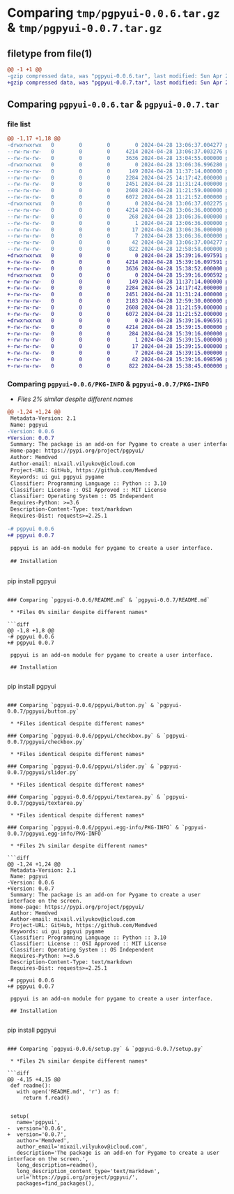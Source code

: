 # Comparing `tmp/pgpyui-0.0.6.tar.gz` & `tmp/pgpyui-0.0.7.tar.gz`

## filetype from file(1)

```diff
@@ -1 +1 @@
-gzip compressed data, was "pgpyui-0.0.6.tar", last modified: Sun Apr 28 13:06:37 2024, max compression
+gzip compressed data, was "pgpyui-0.0.7.tar", last modified: Sun Apr 28 15:39:16 2024, max compression
```

## Comparing `pgpyui-0.0.6.tar` & `pgpyui-0.0.7.tar`

### file list

```diff
@@ -1,17 +1,18 @@
-drwxrwxrwx   0        0        0        0 2024-04-28 13:06:37.004277 pgpyui-0.0.6/
--rw-rw-rw-   0        0        0     4214 2024-04-28 13:06:37.003276 pgpyui-0.0.6/PKG-INFO
--rw-rw-rw-   0        0        0     3636 2024-04-28 13:04:55.000000 pgpyui-0.0.6/README.md
-drwxrwxrwx   0        0        0        0 2024-04-28 13:06:36.996280 pgpyui-0.0.6/pgpyui/
--rw-rw-rw-   0        0        0      149 2024-04-28 11:37:14.000000 pgpyui-0.0.6/pgpyui/__init__.py
--rw-rw-rw-   0        0        0     2284 2024-04-25 14:17:42.000000 pgpyui-0.0.6/pgpyui/button.py
--rw-rw-rw-   0        0        0     2451 2024-04-28 11:31:24.000000 pgpyui-0.0.6/pgpyui/checkbox.py
--rw-rw-rw-   0        0        0     2608 2024-04-28 11:21:59.000000 pgpyui-0.0.6/pgpyui/slider.py
--rw-rw-rw-   0        0        0     6072 2024-04-28 11:21:52.000000 pgpyui-0.0.6/pgpyui/textarea.py
-drwxrwxrwx   0        0        0        0 2024-04-28 13:06:37.002275 pgpyui-0.0.6/pgpyui.egg-info/
--rw-rw-rw-   0        0        0     4214 2024-04-28 13:06:36.000000 pgpyui-0.0.6/pgpyui.egg-info/PKG-INFO
--rw-rw-rw-   0        0        0      268 2024-04-28 13:06:36.000000 pgpyui-0.0.6/pgpyui.egg-info/SOURCES.txt
--rw-rw-rw-   0        0        0        1 2024-04-28 13:06:36.000000 pgpyui-0.0.6/pgpyui.egg-info/dependency_links.txt
--rw-rw-rw-   0        0        0       17 2024-04-28 13:06:36.000000 pgpyui-0.0.6/pgpyui.egg-info/requires.txt
--rw-rw-rw-   0        0        0        7 2024-04-28 13:06:36.000000 pgpyui-0.0.6/pgpyui.egg-info/top_level.txt
--rw-rw-rw-   0        0        0       42 2024-04-28 13:06:37.004277 pgpyui-0.0.6/setup.cfg
--rw-rw-rw-   0        0        0      822 2024-04-28 12:58:58.000000 pgpyui-0.0.6/setup.py
+drwxrwxrwx   0        0        0        0 2024-04-28 15:39:16.097591 pgpyui-0.0.7/
+-rw-rw-rw-   0        0        0     4214 2024-04-28 15:39:16.097591 pgpyui-0.0.7/PKG-INFO
+-rw-rw-rw-   0        0        0     3636 2024-04-28 15:38:52.000000 pgpyui-0.0.7/README.md
+drwxrwxrwx   0        0        0        0 2024-04-28 15:39:16.090592 pgpyui-0.0.7/pgpyui/
+-rw-rw-rw-   0        0        0      149 2024-04-28 11:37:14.000000 pgpyui-0.0.7/pgpyui/__init__.py
+-rw-rw-rw-   0        0        0     2284 2024-04-25 14:17:42.000000 pgpyui-0.0.7/pgpyui/button.py
+-rw-rw-rw-   0        0        0     2451 2024-04-28 11:31:24.000000 pgpyui-0.0.7/pgpyui/checkbox.py
+-rw-rw-rw-   0        0        0     2183 2024-04-28 12:59:30.000000 pgpyui-0.0.7/pgpyui/radio.py
+-rw-rw-rw-   0        0        0     2608 2024-04-28 11:21:59.000000 pgpyui-0.0.7/pgpyui/slider.py
+-rw-rw-rw-   0        0        0     6072 2024-04-28 11:21:52.000000 pgpyui-0.0.7/pgpyui/textarea.py
+drwxrwxrwx   0        0        0        0 2024-04-28 15:39:16.096591 pgpyui-0.0.7/pgpyui.egg-info/
+-rw-rw-rw-   0        0        0     4214 2024-04-28 15:39:15.000000 pgpyui-0.0.7/pgpyui.egg-info/PKG-INFO
+-rw-rw-rw-   0        0        0      284 2024-04-28 15:39:16.000000 pgpyui-0.0.7/pgpyui.egg-info/SOURCES.txt
+-rw-rw-rw-   0        0        0        1 2024-04-28 15:39:15.000000 pgpyui-0.0.7/pgpyui.egg-info/dependency_links.txt
+-rw-rw-rw-   0        0        0       17 2024-04-28 15:39:15.000000 pgpyui-0.0.7/pgpyui.egg-info/requires.txt
+-rw-rw-rw-   0        0        0        7 2024-04-28 15:39:15.000000 pgpyui-0.0.7/pgpyui.egg-info/top_level.txt
+-rw-rw-rw-   0        0        0       42 2024-04-28 15:39:16.098596 pgpyui-0.0.7/setup.cfg
+-rw-rw-rw-   0        0        0      822 2024-04-28 15:38:45.000000 pgpyui-0.0.7/setup.py
```

### Comparing `pgpyui-0.0.6/PKG-INFO` & `pgpyui-0.0.7/PKG-INFO`

 * *Files 2% similar despite different names*

```diff
@@ -1,24 +1,24 @@
 Metadata-Version: 2.1
 Name: pgpyui
-Version: 0.0.6
+Version: 0.0.7
 Summary: The package is an add-on for Pygame to create a user interface on the screen.
 Home-page: https://pypi.org/project/pgpyui/
 Author: Memdved
 Author-email: mixail.vilyukov@icloud.com
 Project-URL: GitHub, https://github.com/Memdved
 Keywords: ui gui pgpyui pygame
 Classifier: Programming Language :: Python :: 3.10
 Classifier: License :: OSI Approved :: MIT License
 Classifier: Operating System :: OS Independent
 Requires-Python: >=3.6
 Description-Content-Type: text/markdown
 Requires-Dist: requests>=2.25.1
 
-# pgpyui 0.0.6
+# pgpyui 0.0.7
 
 pgpyui is an add-on module for pygame to create a user interface.
 
 ## Installation
 
 ```
 pip install pgpyui
```

### Comparing `pgpyui-0.0.6/README.md` & `pgpyui-0.0.7/README.md`

 * *Files 0% similar despite different names*

```diff
@@ -1,8 +1,8 @@
-# pgpyui 0.0.6
+# pgpyui 0.0.7
 
 pgpyui is an add-on module for pygame to create a user interface.
 
 ## Installation
 
 ```
 pip install pgpyui
```

### Comparing `pgpyui-0.0.6/pgpyui/button.py` & `pgpyui-0.0.7/pgpyui/button.py`

 * *Files identical despite different names*

### Comparing `pgpyui-0.0.6/pgpyui/checkbox.py` & `pgpyui-0.0.7/pgpyui/checkbox.py`

 * *Files identical despite different names*

### Comparing `pgpyui-0.0.6/pgpyui/slider.py` & `pgpyui-0.0.7/pgpyui/slider.py`

 * *Files identical despite different names*

### Comparing `pgpyui-0.0.6/pgpyui/textarea.py` & `pgpyui-0.0.7/pgpyui/textarea.py`

 * *Files identical despite different names*

### Comparing `pgpyui-0.0.6/pgpyui.egg-info/PKG-INFO` & `pgpyui-0.0.7/pgpyui.egg-info/PKG-INFO`

 * *Files 2% similar despite different names*

```diff
@@ -1,24 +1,24 @@
 Metadata-Version: 2.1
 Name: pgpyui
-Version: 0.0.6
+Version: 0.0.7
 Summary: The package is an add-on for Pygame to create a user interface on the screen.
 Home-page: https://pypi.org/project/pgpyui/
 Author: Memdved
 Author-email: mixail.vilyukov@icloud.com
 Project-URL: GitHub, https://github.com/Memdved
 Keywords: ui gui pgpyui pygame
 Classifier: Programming Language :: Python :: 3.10
 Classifier: License :: OSI Approved :: MIT License
 Classifier: Operating System :: OS Independent
 Requires-Python: >=3.6
 Description-Content-Type: text/markdown
 Requires-Dist: requests>=2.25.1
 
-# pgpyui 0.0.6
+# pgpyui 0.0.7
 
 pgpyui is an add-on module for pygame to create a user interface.
 
 ## Installation
 
 ```
 pip install pgpyui
```

### Comparing `pgpyui-0.0.6/setup.py` & `pgpyui-0.0.7/setup.py`

 * *Files 2% similar despite different names*

```diff
@@ -4,15 +4,15 @@
 def readme():
   with open('README.md', 'r') as f:
     return f.read()
 
 
 setup(
   name='pgpyui',
-  version='0.0.6',
+  version='0.0.7',
   author='Memdved',
   author_email='mixail.vilyukov@icloud.com',
   description='The package is an add-on for Pygame to create a user interface on the screen.',
   long_description=readme(),
   long_description_content_type='text/markdown',
   url='https://pypi.org/project/pgpyui/',
   packages=find_packages(),
```

